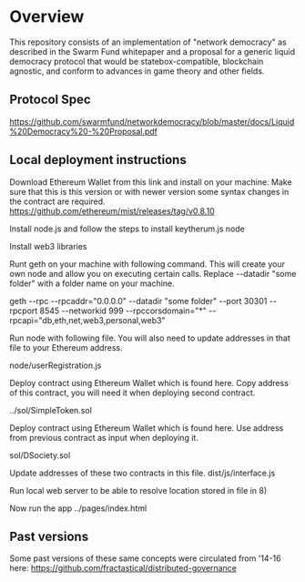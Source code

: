 # Overview

This repository consists of an implementation of "network democracy" as described in the Swarm Fund whitepaper and a proposal for a generic liquid democracy protocol that would be statebox-compatible, blockchain agnostic, and conform to advances in game theory and other fields.

## Protocol Spec

https://github.com/swarmfund/networkdemocracy/blob/master/docs/Liquid%20Democracy%20-%20Proposal.pdf

## Local deployment instructions

Download Ethereum Wallet from this link and install on your machine. Make sure that this is this version or with newer version some syntax changes in the contract are required. https://github.com/ethereum/mist/releases/tag/v0.8.10


Install node.js and follow the steps to install keytherum.js node

Install web3 libraries 

Runt geth on your machine with following command. This will create your own node and allow you on executing certain calls. Replace --datadir "some folder" with a folder name on your machine. 

geth --rpc --rpcaddr="0.0.0.0"  --datadir "some folder" --port 30301 --rpcport 8545 --networkid 999 --rpccorsdomain="*" --rpcapi="db,eth,net,web3,personal,web3"


Run node with following file. 
You will also need to update addresses in that file to your Ethereum address. 

node/userRegistration.js


Deploy contract using Ethereum Wallet which is found here. Copy address of this contract, you will need it when deploying second contract. 

../sol/SimpleToken.sol


Deploy contract using Ethereum Wallet which is found here. Use address from previous contract as input when deploying it. 

sol/DSociety.sol


Update addresses of these two contracts in this file. 
dist/js/interface.js

Run local web server to be able to resolve location stored in file in 8)

Now run the app ../pages/index.html

## Past versions

Some past versions of these same concepts were circulated from '14-16 here:
https://github.com/fractastical/distributed-governance


